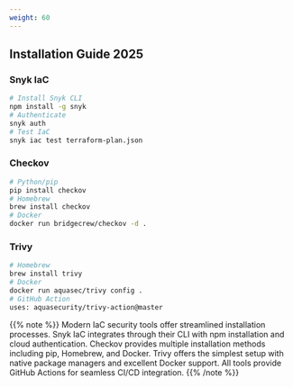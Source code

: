 ```yaml
---
weight: 60
---
```

## Installation Guide 2025

### Snyk IaC
```bash
# Install Snyk CLI
npm install -g snyk
# Authenticate
snyk auth
# Test IaC
snyk iac test terraform-plan.json
```

### Checkov
```bash
# Python/pip
pip install checkov
# Homebrew
brew install checkov
# Docker
docker run bridgecrew/checkov -d .
```

### Trivy
```bash
# Homebrew
brew install trivy
# Docker
docker run aquasec/trivy config .
# GitHub Action
uses: aquasecurity/trivy-action@master
```

{{% note %}}
Modern IaC security tools offer streamlined installation processes. Snyk IaC integrates through their CLI with npm installation and cloud authentication. Checkov provides multiple installation methods including pip, Homebrew, and Docker. Trivy offers the simplest setup with native package managers and excellent Docker support. All tools provide GitHub Actions for seamless CI/CD integration.
{{% /note %}}
